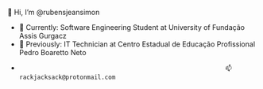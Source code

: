 👋 Hi, I’m @rubensjeansimon
- 🌱 Currently: Software Engineering Student at University of Fundação Assis Gurgacz
- 🌱 Previously: IT Technician at Centro Estadual de Educação Profissional Pedro Boaretto Neto
-                                                               📫 rackjacksack@protonmail.com

<!---
Warning: i am Not For everybody.
--->
